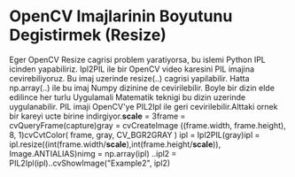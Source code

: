 # OpenCV Imajlarinin Boyutunu Degistirmek (Resize)

Eger OpenCV Resize cagrisi problem yaratiyorsa, bu islemi Python IPL
icinden yapabiliriz. Ipl2PIL ile bir OpenCV video karesini PIL imajina
cevirebiliyoruz. Bu imaj uzerinde resize(..) cagrisi
yapilabilir. Hatta np.array(..) ile bu imaj Numpy dizinine de
cevirilebilir. Boyle bir dizin elde edilince her turlu Uygulamali
Matematik teknigi bu dizin uzerinde uygulanabilir. PIL imaji OpenCV'ye
PIL2Ipl ile geri cevirilebilir.Alttaki ornek bir kareyi ucte birine
indirgiyor.__scale__ = 3frame = cvQueryFrame(capture)gray =
cvCreateImage ((frame.width, frame.height), 8, 1)cvCvtColor( frame,
gray, CV_BGR2GRAY ) ipl = Ipl2PIL(gray)ipl =
ipl.resize((int(frame.width/__scale__),int(frame.height/__scale__)),
Image.ANTIALIAS)nimg = np.array(ipl) ..ipl2 =
PIL2Ipl(ipl)..cvShowImage("Example2", ipl2)





